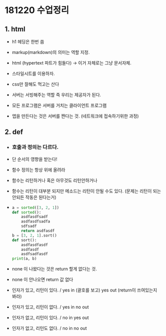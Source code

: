 # 181220 수업정리

## 1. html

- h1 헤딩은 한번 씀

- markup(markdown)의 의미는 역할 지정.

- html (hypertext 파트가 힘들다) -> 이거 자체로는 그냥 문서자체.

- 스타일시트를 이용하자.
- css만 잘해도 먹고는 산다
- 서버는 서빙해주는 역할 즉 우리는 제공자가 된다.
- 모든 프로그램은 서버를 거치는 클라이언트 프로그램
- 앱을 만든다는 것은 서버를 짠다는 것. (네트워크에 접속하기위한 과정)



## 2. def

- ### 호출과 정의는 다르다.

- 단 순서의 영향을 받는다!

- 함수 정의는 항상 위에 올려라

- 함수는 리턴하거나 혹은 아무것도 리턴안하거나

- 함수는 리턴이 대부분 되지만 메소드는 리턴이 안될 수도 있다. (문제는 리턴이 되는 안되든 작동은 된다는거)

- ```python
  a = sorted([3, 2, 1])
  def sorted():
      asdfasdfsadf
      asdfasdfsadfa
      sdfsadf
      return asdfasdf
  b = [3, 2, 1].sort()
  def sort():
      asdfasdfasdf
      asdfasdf
      asdfsadfasdf
  print(a, b)
  ```

- none 이 나왔다는 것은 return 할게 없다는 것.

- none  이 안나오면 return 값 없다

- 인자가 있고, 리턴이 있다. / yes in (괄호를 보고) yes out (return이 쓰여있는지 봐라)

- 인자가 있고, 리턴이 없다. / yes in no out

- 인자가 없고, 리턴이 있다. / no in yes out

- 인자가 없고, 리턴도 없다. / no in no out

